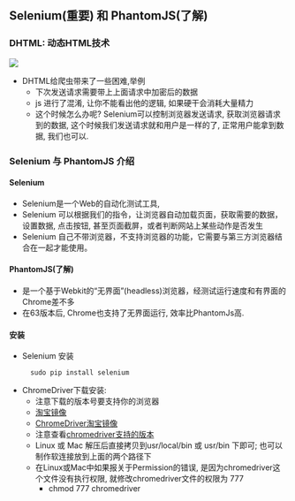 ## Selenium(重要) 和 PhantomJS(了解)

### DHTML: 动态HTML技术
   ![](images/01_DHTML.png)
  - DHTML给爬虫带来了一些困难,举例
    * 下次发送请求需要带上上面请求中加密后的数据
    * js 进行了混淆, 让你不能看出他的逻辑, 如果硬干会消耗大量精力
    * 这个时候怎么办呢? Selenium可以控制浏览器发送请求, 获取浏览器请求到的数据,
      这个时候我们发送请求就和用户是一样的了, 正常用户能拿到数据, 我们也可以.

### Selenium 与 PhantomJS 介绍

#### Selenium

-  Selenium是一个Web的自动化测试工具,
-  Selenium 可以根据我们的指令，让浏览器自动加载页面，获取需要的数据，设置数据, 点击按钮, 甚至页面截屏，或者判断网站上某些动作是否发生
- Selenium 自己不带浏览器，不支持浏览器的功能，它需要与第三方浏览器结合在一起才能使用。

#### PhantomJS(了解)

-  是一个基于Webkit的“无界面”(headless)浏览器，经测试运行速度和有界面的Chrome差不多
-  在63版本后, Chrome也支持了无界面运行, 效率比PhantomJs高.

#### 安装

- Selenium 安装
  ```
    sudo pip install selenium
  ```
- ChromeDriver下载安装:
  - 注意下载的版本号要支持你的浏览器
  - [淘宝镜像](http://npm.taobao.org/)
  - [ChromeDriver淘宝镜像](https://npm.taobao.org/mirrors/chromedriver)
  - 注意查看[chromedriver支持的版本](https://npm.taobao.org/mirrors/chromedriver/2.38/notes.txt)
  - Linux 或 Mac 解压后直接拷贝到usr/local/bin 或 usr/bin 下即可; 也可以制作软连接放到上面的两个路径下
  - 在Linux或Mac中如果报关于Permission的错误, 是因为chromedriver这个文件没有执行权限, 就修改chromedriver文件的权限为 777
    - chmod 777 chromedriver


